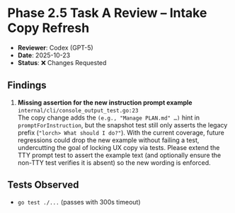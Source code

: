 # Phase 2.5 Task A Review – Intake Copy Refresh

- **Reviewer**: Codex (GPT-5)
- **Date**: 2025-10-23
- **Status**: ❌ Changes Requested

## Findings
1. **Missing assertion for the new instruction prompt example**  
   `internal/cli/console_output_test.go:23`  
   The copy change adds the `(e.g., "Manage PLAN.md" …)` hint in `promptForInstruction`, but the snapshot test still only asserts the legacy prefix (`"lorch> What should I do?"`). With the current coverage, future regressions could drop the new example without failing a test, undercutting the goal of locking UX copy via tests. Please extend the TTY prompt test to assert the example text (and optionally ensure the non-TTY test verifies it is absent) so the new wording is enforced.

## Tests Observed
- `go test ./...` (passes with 300s timeout)
